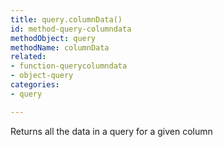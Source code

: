 ```yaml
---
title: query.columnData()
id: method-query-columndata
methodObject: query
methodName: columnData
related:
- function-querycolumndata
- object-query
categories:
- query

---
```


Returns all the data in a query for a given column
